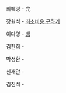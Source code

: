 최혜령 - 完

장원석 - [최소비용 구하기](https://www.acmicpc.net/problem/1916)

이다영 - [뱀](https://www.acmicpc.net/problem/3190)

김찬희 - 

박정환 - 

신재안 - 

김진석 - 
